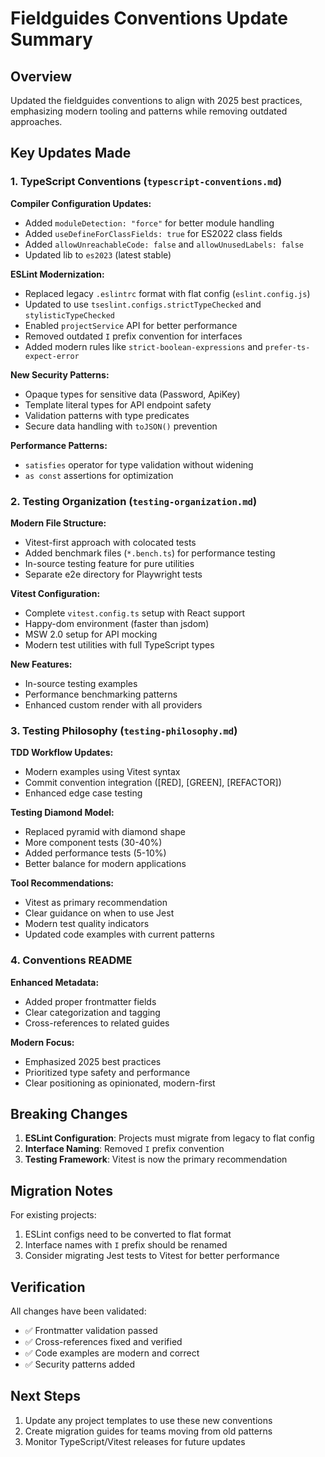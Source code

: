 # Fieldguides Conventions Update Summary

## Overview

Updated the fieldguides conventions to align with 2025 best practices,
emphasizing modern tooling and patterns while removing outdated approaches.

## Key Updates Made

### 1. TypeScript Conventions (`typescript-conventions.md`)

**Compiler Configuration Updates:**

- Added `moduleDetection: "force"` for better module handling
- Added `useDefineForClassFields: true` for ES2022 class fields
- Added `allowUnreachableCode: false` and `allowUnusedLabels: false`
- Updated lib to `es2023` (latest stable)

**ESLint Modernization:**

- Replaced legacy `.eslintrc` format with flat config (`eslint.config.js`)
- Updated to use `tseslint.configs.strictTypeChecked` and `stylisticTypeChecked`
- Enabled `projectService` API for better performance
- Removed outdated `I` prefix convention for interfaces
- Added modern rules like `strict-boolean-expressions` and
  `prefer-ts-expect-error`

**New Security Patterns:**

- Opaque types for sensitive data (Password, ApiKey)
- Template literal types for API endpoint safety
- Validation patterns with type predicates
- Secure data handling with `toJSON()` prevention

**Performance Patterns:**

- `satisfies` operator for type validation without widening
- `as const` assertions for optimization

### 2. Testing Organization (`testing-organization.md`)

**Modern File Structure:**

- Vitest-first approach with colocated tests
- Added benchmark files (`*.bench.ts`) for performance testing
- In-source testing feature for pure utilities
- Separate e2e directory for Playwright tests

**Vitest Configuration:**

- Complete `vitest.config.ts` setup with React support
- Happy-dom environment (faster than jsdom)
- MSW 2.0 setup for API mocking
- Modern test utilities with full TypeScript types

**New Features:**

- In-source testing examples
- Performance benchmarking patterns
- Enhanced custom render with all providers

### 3. Testing Philosophy (`testing-philosophy.md`)

**TDD Workflow Updates:**

- Modern examples using Vitest syntax
- Commit convention integration ([RED], [GREEN], [REFACTOR])
- Enhanced edge case testing

**Testing Diamond Model:**

- Replaced pyramid with diamond shape
- More component tests (30-40%)
- Added performance tests (5-10%)
- Better balance for modern applications

**Tool Recommendations:**

- Vitest as primary recommendation
- Clear guidance on when to use Jest
- Modern test quality indicators
- Updated code examples with current patterns

### 4. Conventions README

**Enhanced Metadata:**

- Added proper frontmatter fields
- Clear categorization and tagging
- Cross-references to related guides

**Modern Focus:**

- Emphasized 2025 best practices
- Prioritized type safety and performance
- Clear positioning as opinionated, modern-first

## Breaking Changes

1. **ESLint Configuration**: Projects must migrate from legacy to flat config
2. **Interface Naming**: Removed `I` prefix convention
3. **Testing Framework**: Vitest is now the primary recommendation

## Migration Notes

For existing projects:

1. ESLint configs need to be converted to flat format
2. Interface names with `I` prefix should be renamed
3. Consider migrating Jest tests to Vitest for better performance

## Verification

All changes have been validated:

- ✅ Frontmatter validation passed
- ✅ Cross-references fixed and verified
- ✅ Code examples are modern and correct
- ✅ Security patterns added

## Next Steps

1. Update any project templates to use these new conventions
2. Create migration guides for teams moving from old patterns
3. Monitor TypeScript/Vitest releases for future updates
